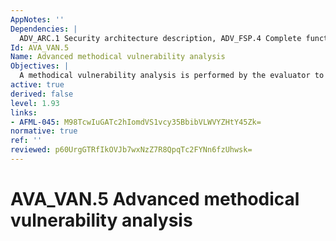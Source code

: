 ```yaml
---
AppNotes: ''
Dependencies: |
  ADV_ARC.1 Security architecture description, ADV_FSP.4 Complete functional specification, ADV_TDS.3 Basic modular design, ADV_IMP.1 Implementation representation of the TSF, AGD_OPE.1 Operational user guidance, AGD_PRE.1 Preparative procedures, ATE_DPT.1 Testing: basic design
Id: AVA_VAN.5
Name: Advanced methodical vulnerability analysis
Objectives: |
  A methodical vulnerability analysis is performed by the evaluator to ascertain the presence of potential vulnerabilities. The evaluator performs penetration testing, to confirm that the potential vulnerabilities cannot be exploited in the operational environment for the TOE. Penetration testing is performed by the evaluator assuming an attack potential of High.
active: true
derived: false
level: 1.93
links:
- AFML-045: M98TcwIuGATc2hIomdVS1vcy35BbibVLWVYZHtY45Zk=
normative: true
ref: ''
reviewed: p60UrgGTRfIkOVJb7wxNzZ7R8QpqTc2FYNn6fzUhwsk=
---
```


# AVA_VAN.5 Advanced methodical vulnerability analysis